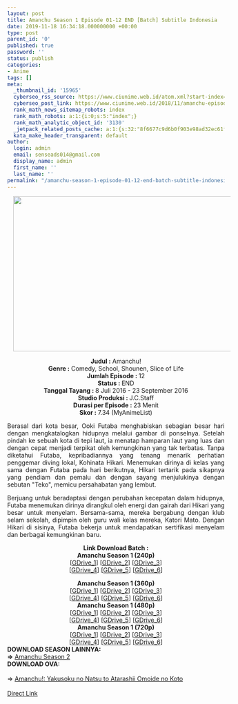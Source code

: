 ```yaml
---
layout: post
title: Amanchu Season 1 Episode 01-12 END [Batch] Subtitle Indonesia
date: 2019-11-18 16:34:18.000000000 +00:00
type: post
parent_id: '0'
published: true
password: ''
status: publish
categories:
- Anime
tags: []
meta:
  _thumbnail_id: '15965'
  cyberseo_rss_source: https://www.ciunime.web.id/atom.xml?start-index=3451&max-results=150
  cyberseo_post_link: https://www.ciunime.web.id/2018/11/amanchu-episode-01-12-end-batch.html
  rank_math_news_sitemap_robots: index
  rank_math_robots: a:1:{i:0;s:5:"index";}
  rank_math_analytic_object_id: '3130'
  _jetpack_related_posts_cache: a:1:{s:32:"8f6677c9d6b0f903e98ad32ec61f8deb";a:2:{s:7:"expires";i:1651481235;s:7:"payload";a:0:{}}}
  kata_make_header_transparent: default
author:
  login: admin
  email: senseads014@gmail.com
  display_name: admin
  first_name: ''
  last_name: ''
permalink: "/amanchu-season-1-episode-01-12-end-batch-subtitle-indonesia/"
---
```

<div class="separator" style="clear: both; text-align: center;"><a href="https://1.bp.blogspot.com/-sfVHdD-yeog/XAeCjFvATRI/AAAAAAAADac/dtYj_g05m5k7JcVrzyYqaS-IpzJcgqHjgCLcBGAs/s1600/Amanchu%2BSeason%2B1%2B-%2BCiunime.png" imageanchor="1" style="margin-left: 1em; margin-right: 1em;"><img border="0" data-original-height="720" data-original-width="1280" height="360" src="{{ site.baseurl }}/assets/2019/11/Amanchu%2BSeason%2B1%2B-%2BCiunime.png" width="640" /></a></div>
<p>
<div style="text-align: center;"><b>Judul :</b> Amanchu!</div>
<div style="text-align: center;"><b><b>Genre :</b></b> Comedy, School, Shounen, Slice of Life</div>
<div style="text-align: center;"><b>Jumlah Episode : </b>12<br /><b>Status :&nbsp;</b>END<br /><b>Tanggal Tayang : </b><b></b>8 Juli 2016 - 23 September 2016<br /><b>Studio Produksi : </b><b></b>J.C.Staff<br /><b>Durasi per Episode :&nbsp;</b>23 Menit</div>
<div style="text-align: center;"><b>Skor :&nbsp;</b>7.34 (MyAnimeList)</div>
<p>
<div style="text-align: justify;">Berasal dari kota besar, Ooki Futaba menghabiskan sebagian besar hari dengan mengkatalogkan hidupnya melalui gambar di ponselnya. Setelah pindah ke sebuah kota di tepi laut, ia menatap hamparan laut yang luas dan dengan cepat menjadi terpikat oleh kemungkinan yang tak terbatas. Tanpa diketahui Futaba, kepribadiannya yang tenang menarik perhatian penggemar diving lokal, Kohinata Hikari. Menemukan dirinya di kelas yang sama dengan Futaba pada hari berikutnya, Hikari tertarik pada sikapnya yang pendiam dan pemalu dan dengan sayang menjulukinya dengan sebutan "Teko", memicu persahabatan yang lembut.</p>
<p>Berjuang untuk beradaptasi dengan perubahan kecepatan dalam hidupnya, Futaba menemukan dirinya dirangkul oleh energi dan gairah dari Hikari yang besar untuk menyelam. Bersama-sama, mereka bergabung dengan klub selam sekolah, dipimpin oleh guru wali kelas mereka, Katori Mato. Dengan Hikari di sisinya, Futaba bekerja untuk mendapatkan sertifikasi menyelam dan berbagai kemungkinan baru.</p></div>
<div style="text-align: justify;"></div>
<div style="text-align: justify;"></div>
<div style="text-align: center;"><b>Link Download Batch :</b></div>
<div style="text-align: center;">
<div style="text-align: center;"><b>Amanchu Season 1 (240p)</b></div>
<div style="text-align: center;">[<a href="https://drive.google.com/uc?id=0B3u4vTJlpKwaX0xoYUZaa2t5TUU&amp;export=download" target="_blank" rel="noopener">GDrive_1</a>] [<a href="https://drive.google.com/uc?export=download&amp;id=1K-BaVoF1LEfVKI-wnDGYTkhn_frgAwO3" target="_blank" rel="noopener">GDrive_2</a>] [<a href="https://drive.google.com/uc?export=download&amp;id=1YjAsJO4jY-ZIEy9GI2w2Tf-kLUPXJtqF" target="_blank" rel="noopener">GDrive_3</a>]<br />[<a href="https://drive.google.com/uc?export=download&amp;id=1RDnK_lsx_n3OflvMzZ_1C4VlRKmqM5dN" target="_blank" rel="noopener">GDrive_4</a>] [<a href="https://drive.google.com/uc?export=download&amp;id=1QpCgAnLYtiuutmEjf9l8HwlaJhkmGtZ2" target="_blank" rel="noopener">GDrive_5</a>] [<a href="https://drive.google.com/uc?id=0B3u4vTJlpKwaX0xoYUZaa2t5TUU&amp;amp;export=download" target="_blank" rel="noopener">GDrive_6</a>]</div>
<p></div>
<div style="text-align: center;"><b>Amanchu Season 1 (360p)</b></div>
<div style="text-align: center;">[<a href="https://drive.google.com/uc?id=1wnbtpLqeGQJmw8K9DNtPbCm4Saa41OB4" target="_blank" rel="noopener">GDrive_1</a>] [<a href="https://drive.google.com/uc?id=0B3u4vTJlpKwaRkE3N3Nud3daSUk&amp;export=download" target="_blank" rel="noopener">GDrive_2</a>] [<a href="https://drive.google.com/uc?export=download&amp;id=1B4vbfx5LrCWcVRE9ymu-tntznrWSIHmR" target="_blank" rel="noopener">GDrive_3</a>]<br />[<a href="https://drive.google.com/uc?export=download&amp;id=1ymofr5g-8hKfc--Bv_FjUKER0ONb7UXs" target="_blank" rel="noopener">GDrive_4</a>] [<a href="https://drive.google.com/uc?export=download&amp;id=1KIcIXICZCgCA-Goy3ClyXwfz70A-x9ro" target="_blank" rel="noopener">GDrive_5</a>] [<a href="https://drive.google.com/uc?export=download&amp;id=1HoGkL9uyE8Lm7eyYh3THtMoqKqWutrCq" target="_blank" rel="noopener">GDrive_6</a>]</div>
<div style="text-align: center;"></div>
<div style="text-align: center;"><b>Amanchu Season 1 (480p)</b><br />[<a href="https://drive.google.com/uc?id=1Lrugvy2uFqEosFSGwn-sefCNk8KFrA-F" target="_blank" rel="noopener">GDrive_1</a>] [<a href="https://drive.google.com/uc?id=1tIK8v0sDPvBrPj3dOdZ3YkjZpUp-aI_j" target="_blank" rel="noopener">GDrive_2</a>] [<a href="https://drive.google.com/uc?export=download&amp;id=1aruqLmo03vbXgmTRNKchXxGzXmeV0wpi" target="_blank" rel="noopener">GDrive_3</a>]<br />[<a href="https://drive.google.com/uc?id=0B3u4vTJlpKwaQzFKUVJuaGJ1bms&amp;export=download" target="_blank" rel="noopener">GDrive_4</a>] [<a href="https://drive.google.com/uc?export=download&amp;id=1MUZ4TtFIS1WIs2cgE8yDmEQ06vv47wHH" target="_blank" rel="noopener">GDrive_5</a>] [<a href="https://drive.google.com/uc?export=download&amp;id=1cS1GiAOZPi3YJM7S_vuq7EnsxYKxw-Ja" target="_blank" rel="noopener">GDrive_6</a>]</div>
<div style="text-align: center;"></div>
<div style="text-align: center;"><b>Amanchu Season 1 (720p)</b><br />[<a href="https://drive.google.com/uc?export=download&amp;id=1rLiwUjO1rWQH_qICxocU_AdzbBpzhu_E" target="_blank" rel="noopener">GDrive_1</a>] [<a href="https://drive.google.com/uc?id=1_blOwqKuIcHUvH-qU00s80WwteKP0-v4" target="_blank" rel="noopener">GDrive_2</a>] [<a href="https://drive.google.com/uc?export=download&amp;id=1erupe2ghlheKgXW0KBYIXn4HzFAWVd-S" target="_blank" rel="noopener">GDrive_3</a>]<br />[<a href="https://drive.google.com/uc?id=0B3u4vTJlpKwaTmZXbU1sSVVzYWM&amp;export=download" target="_blank" rel="noopener">GDrive_4</a>] [<a href="https://drive.google.com/uc?export=download&amp;id=1yONT__TxAgFNdcrxqlmqJ_9wsRx0w3KX" target="_blank" rel="noopener">GDrive_5</a>] [<a href="https://drive.google.com/uc?export=download&amp;id=1Rhp8kuKWnKtgF8Jvhipw5Cpqwc9kJ7tm" target="_blank" rel="noopener">GDrive_6</a>]
<div style="text-align: justify;"></div>
<div style="text-align: justify;"></div>
<div style="text-align: justify;"><b>DOWNLOAD SEASON LAINNYA:</b></div>
<div style="text-align: justify;"></div>
<div style="text-align: justify;"><b>=&gt;</b> <a href="https://www.ciunime.web.id/2018/11/amanchu-advance-episode-01-12-end-batch.html" target="_blank" rel="noopener">Amanchu Season 2</a></div>
<div style="text-align: justify;"><b>DOWNLOAD OVA:</b><br /><b><br /></b>=&gt;&nbsp;<a href="https://www.ciunime.web.id/2019/07/amanchu-yakusoku-no-natsu-to-atarashii.html" target="_blank" rel="noopener">Amanchu!: Yakusoku no Natsu to Atarashii Omoide no Koto</a><br /><b><br /></b></div>
</div>
<link rel="stylesheet" href="https://cdnjs.cloudflare.com/ajax/libs/font-awesome/4.7.0/css/font-awesome.min.css" />
<div class="divbtn"> <a href="https://handymansurrender.com/fihup8buzv?key=94550f7ce39444073321dde3b8782f97" class="btn"><i class="fa fa-download"></i> Direct Link</a> </div>
